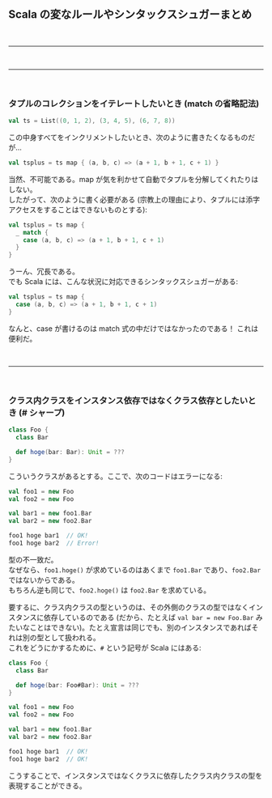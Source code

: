 ## Scala の変なルールやシンタックスシュガーまとめ

<br>

---

<br>

---

<br>

### タプルのコレクションをイテレートしたいとき (match の省略記法)

```scala
val ts = List((0, 1, 2), (3, 4, 5), (6, 7, 8))
```

この中身すべてをインクリメントしたいとき、次のように書きたくなるものだが...

```scala
val tsplus = ts map { (a, b, c) => (a + 1, b + 1, c + 1) }
```

当然、不可能である。map が気を利かせて自動でタプルを分解してくれたりはしない。  
したがって、次のように書く必要がある (宗教上の理由により、タプルには添字アクセスをすることはできないものとする):

```scala
val tsplus = ts map {
  _ match {
    case (a, b, c) => (a + 1, b + 1, c + 1)
  }
}
```

うーん、冗長である。  
でも Scala には、こんな状況に対応できるシンタックスシュガーがある:

```scala
val tsplus = ts map {
  case (a, b, c) => (a + 1, b + 1, c + 1)
}
```

なんと、case が書けるのは match 式の中だけではなかったのである！ これは便利だ。

<br>

---

<br>

### クラス内クラスをインスタンス依存ではなくクラス依存としたいとき (\# シャープ)

```scala
class Foo {
  class Bar

  def hoge(bar: Bar): Unit = ???
}
```

こういうクラスがあるとする。ここで、次のコードはエラーになる:

```scala
val foo1 = new Foo
val foo2 = new Foo

val bar1 = new foo1.Bar
val bar2 = new foo2.Bar

foo1 hoge bar1  // OK!
foo1 hoge bar2  // Error!
```

型の不一致だ。  
なぜなら、`foo1.hoge()` が求めているのはあくまで `foo1.Bar` であり、`foo2.Bar` ではないからである。  
もちろん逆も同じで、`foo2.hoge()` は `foo2.Bar` を求めている。

要するに、クラス内クラスの型というのは、その外側のクラスの型ではなくインスタンスに依存しているのである (だから、たとえば `val bar = new Foo.Bar` みたいなことはできない)。たとえ宣言は同じでも、別のインスタンスであればそれは別の型として扱われる。  
これをどうにかするために、`#` という記号が Scala にはある:

```scala
class Foo {
  class Bar

  def hoge(bar: Foo#Bar): Unit = ???
}

val foo1 = new Foo
val foo2 = new Foo

val bar1 = new foo1.Bar
val bar2 = new foo2.Bar

foo1 hoge bar1  // OK!
foo1 hoge bar2  // OK!
```

こうすることで、インスタンスではなくクラスに依存したクラス内クラスの型を表現することができる。

